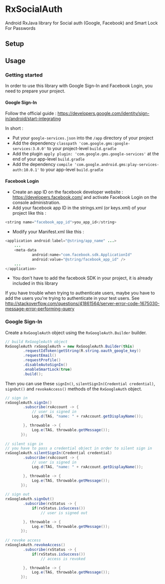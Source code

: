 # RxSocialAuth
Android RxJava library for Social auth (Google, Facebook) and Smart Lock For Passwords

## Setup

## Usage

### Getting started

In order to use this library with Google Sign-In and Facebook Login, you need to prepare your project.

#### Google Sign-In
Follow the official guide : https://developers.google.com/identity/sign-in/android/start-integrating

In short : 
* Put your `google-services.json` into the `/app` directory of your project
* Add the dependency `classpath 'com.google.gms:google-services:3.0.0'`  to your project-level `build.gradle`
* Add the plugin `apply plugin: 'com.google.gms.google-services'` at the end of your app-level `build.gradle`
* Add the dependency `compile 'com.google.android.gms:play-services-auth:10.0.1'`  to your app-level `build.gradle`

#### Facebook Login
* Create an app ID on the facebook developer website : https://developers.facebook.com/ and activate Facebook Login on the console administration.
* Add your facebook app ID in the strings.xml (or keys.xml) of your project like this : 
```java
<string name="facebook_app_id">you_app_id</string>
```
* Modify your Manifest.xml like this : 
```java
<application android:label="@string/app_name" ...>
    ...
    <meta-data
            android:name="com.facebook.sdk.ApplicationId"
            android:value="@string/facebook_app_id" />
    ...
</application>
```
* You don't have to add the facebook SDK in your project, it is already included in this library

If you have trouble when trying to authenticate users, maybe you have to add the users you're trying to authenticate in your test users. See http://stackoverflow.com/questions/41861564/server-error-code-1675030-message-error-performing-query



### Google Sign-In
Create a `RxGoogleAuth` object using the `RxGoogleAuth.Builder` builder.
```java
// build RxGoogleAuth object
RxGoogleAuth rxGoogleAuth = new RxGoogleAuth.Builder(this)
        .requestIdToken(getString(R.string.oauth_google_key))
        .requestEmail()
        .requestProfile()
        .disableAutoSignIn()
        .enableSmartLock(true)
        .build();
```
Then you can use these `signIn()`, `silentSignIn(Credential credential)`, `signOut()` and `revokeAccess()` methods of the `RxGoogleAuth` object.
```java
// sign in
rxGoogleAuth.signIn()
        .subscribe(rxAccount -> {
            // user is signed in
            Log.d(TAG, "name: " + rxAccount.getDisplayName());

        }, throwable -> {
            Log.e(TAG, throwable.getMessage());
       });
       
// silent sign in
// you have to pass a credential object in order to silent sign in
rxGoogleAuth.silentSignIn(Credential credential)
        .subscribe(rxAccount -> {
            // user is signed in
            Log.d(TAG, "name: " + rxAccount.getDisplayName());

        }, throwable -> {
            Log.e(TAG, throwable.getMessage());
       });
       
// sign out
rxGoogleAuth.signOut()
        .subscribe(rxStatus -> {
            if(rxStatus.isSuccess())
                // user is signed out

        }, throwable -> {
            Log.e(TAG, throwable.getMessage());
       });
       
// revoke access
rxGoogleAuth.revokeAccess()
        .subscribe(rxStatus -> {
            if(rxStatus.isSuccess())
                // access is revoked

        }, throwable -> {
            Log.e(TAG, throwable.getMessage());
       }); 
```
